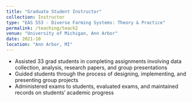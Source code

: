 ```yaml
---
title: "Graduate Student Instructor"
collection: Instructor
type: "EAS 553 - Diverse Farming Systems: Theory & Practice"
permalink: /teaching/teach2
venue: "University of Michigan, Ann Arbor"
date: 2021-10
location: "Ann Arbor, MI"
---
```


- Assisted 33 grad students in completing assignments involving data collection, analysis, research papers, and group presentations
- Guided students through the process of designing, implementing, and presenting group projects
- Administered exams to students, evaluated exams, and maintained records on students’ academic progress